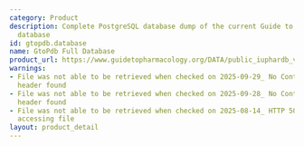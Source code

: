 ```yaml
---
category: Product
description: Complete PostgreSQL database dump of the current Guide to Pharmacology
  database
id: gtopdb.database
name: GtoPdb Full Database
product_url: https://www.guidetopharmacology.org/DATA/public_iuphardb_v2025.1.zip
warnings:
- File was not able to be retrieved when checked on 2025-09-29_ No Content-Length
  header found
- File was not able to be retrieved when checked on 2025-09-28_ No Content-Length
  header found
- File was not able to be retrieved when checked on 2025-08-14_ HTTP 503 error when
  accessing file
layout: product_detail
---
```

